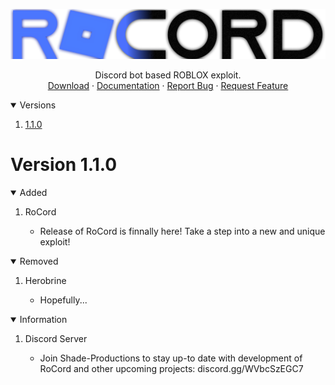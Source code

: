 <p align="center">
  <a href="https://github.com/othneildrew/Best-README-Template">
    <img src="https://raw.githubusercontent.com/Shade-Productions/RoCord/main/Config/RoCordText.png" alt="Logo">
  </a>

  <p align="center">
    Discord bot based ROBLOX exploit.
    <br />
    <a href="https://github.com/Shade-Productions/RoCord/raw/main/Download/RoCord.exe">Download</a>
    ·
    <a href="https://github.com/Shade-Productions/RoCord/blob/main/README.md">Documentation</a>
    ·
    <a href="https://github.com/Shade-Productions/RoCord/issues">Report Bug</a>
    ·
    <a href="https://github.com/Shade-Productions/RoCord/issues">Request Feature</a>
  </p>
</p>

<details open="open">
    <summary>Versions</summary>
    <ol>
      <li><a href="#version-110">1.1.0</a></li>
    </ol>
</details>

# Version 1.1.0
<details open="open">
  <summary>Added</summary>
    <ol>
      <li><a>RoCord</a></li>
          <ul><li><a>Release of RoCord is finnally here! Take a step into a new and unique exploit!</a></li></ul>
</details>
  
  <details open="open">
  <summary>Removed</summary>
    <ol>
      <li><a>Herobrine</a></li>
        <ul><li><a>Hopefully...</a></li></ul>
</details>

<details open="open">
  <summary>Information</summary>
    <ol>
      <li><a>Discord Server</a></li>
          <ul><li><a>Join Shade-Productions to stay up-to date with development of RoCord and other upcoming projects: discord.gg/WVbcSzEGC7</a></li></ul>
</details>

